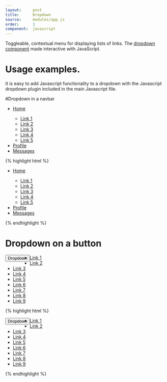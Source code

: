 ```yaml
---
layout:     post
title:      Dropdown
source:     modules/app.js
order:      1
component:  javascript
---
```



<p class="lead">Toggleable, contextual menu for displaying lists of links. The <a href="/component/dropdown.html">dropdown component</a> made interactive with JavaScript.</p>


# Usage examples.
It is easy to add Javascript functionality to a dropdown with the Javascript dropdown plugin included in the main Javascript file.


#Dropdown in a navbar

<div class="m-browser">
  <div class="browser">
    <div class="image">
        <div class="content clearfix">
          <nav class="navbar-collapse in">
            <ul class="nav nav-default">
              <li class="dropdown">
                <span data-toggle="navigation" class="marker"><i class="fa fa-fw fa-caret-down"></i></span>
                <a href="...">Home</a>
                <div class="dropdown-menu">
                    <div class="dropdown-container">        
                        <ul>
                            <li><a href="...">Link 1</a></li>
                            <li><a href="...">Link 2</a></li>
                            <li><a href="...">Link 3</a></li>
                            <li><a href="...">Link 4</a></li>
                            <li><a href="...">Link 5</a></li>
                        </ul>
                    </div>
                </div>                    
               </li>
              <li class="active"><a href="...">Profile</a></li>
              <li><a href="...">Messages</a></li>
            </ul>
          </nav>
        </div>
    </div>
  </div>            
{% highlight html %}
<nav class="navbar-collapse in">
<ul class="nav nav-default">
  <li class="dropdown">
    <span data-toggle="navigation" class="marker"><i class="fa fa-fw fa-caret-down"></i></span>
    <a href="...">Home</a>
    <div class="dropdown-menu">
        <div class="dropdown-container">        
            <ul>
                <li><a href="...">Link 1</a></li>
                <li><a href="...">Link 2</a></li>
                <li><a href="...">Link 3</a></li>
                <li><a href="...">Link 4</a></li>
                <li><a href="...">Link 5</a></li>
            </ul>
        </div>
    </div>                    
   </li>
  <li class="active"><a href="...">Profile</a></li>
  <li><a href="...">Messages</a></li>
</ul>
</nav>
{% endhighlight %}
</div>  

# Dropdown on a button
<div class="m-browser">
  <div class="browser">
    <div class="image">
        <div class="content clearfix">
            <div class="dropdown pull-left">
                <button class="button" data-toggle="dropdown" style="float:left;">Dropdown</button>
                <div class="dropdown-menu">
                    <div class="dropdown-container">        
                        <ul>
                            <li><a href="...">Link 1</a></li>
                            <li><a href="...">Link 2</a></li>
                            <li><a href="...">Link 3</a></li>
                            <li><a href="...">Link 4</a></li>
                            <li><a href="...">Link 5</a></li>
                            <li><a href="...">Link 6</a></li>
                            <li><a href="...">Link 7</a></li>
                            <li><a href="...">Link 8</a></li>
                            <li><a href="...">Link 9</a></li>
                        </ul>
                    </div>
                </div>
            </div>
        </div>
    </div>
  </div>            
{% highlight html %}
<div class="dropdown">
    <button class="button" data-toggle="dropdown" style="float:left;">Dropdown</button>
    <div class="dropdown-menu">
        <div class="dropdown-container">        
            <ul>
                <li><a href="...">Link 1</a></li>
                <li><a href="...">Link 2</a></li>
                <li><a href="...">Link 3</a></li>
                <li><a href="...">Link 4</a></li>
                <li><a href="...">Link 5</a></li>
                <li><a href="...">Link 6</a></li>
                <li><a href="...">Link 7</a></li>
                <li><a href="...">Link 8</a></li>
                <li><a href="...">Link 9</a></li>
            </ul>
        </div>
    </div>
</div>
{% endhighlight %}
</div>
